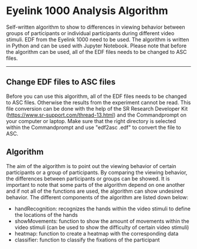 # Eyelink 1000 Analysis Algorithm
Self-written algorithm to show to differences in viewing behavior between groups of participants or individual participants during different video stimuli. EDF from the Eyelink 1000 need to be used. The algorithm is written in Python and can be used with Jupyter Notebook. Please note that before the algorithm can be used, all of the EDF files needs to be changed to ASC files.

---------------
## Change EDF files to ASC files
Before you can use this algorithm, all of the EDF files needs to be changed to ASC files. Otherwise the results from the experiment cannot be read. This file conversion can be done with the help of the SR Research Developer Kit (https://www.sr-support.com/thread-13.html) and the Commandprompt on your computer or laptop. Make sure that the right directory is selected within the Commandprompt and use "edf2asc <filename>.edf" to convert the file to ASC.

## Algorithm
The aim of the algorithm is to point out the viewing behavior of certain participants or a group of participants. By comparing the viewing behavior, the differences between participants or groups can be showed. It is important to note that some parts of the algorithm depend on one another and if not all of the functions are used, the algorithm can show undesired behavior. The different components of the algorithm are listed down below:
  - handRecognition: recognizes the hands within the video stimuli to define the locations of the hands
  - showMovements: function to show the amount of movements within the video stimuli (can be used to show the difficulty of certain video stimuli)
  - heatmap: function to create a heatmap with the corresponding data
  - classifier: function to classify the fixations of the participant
